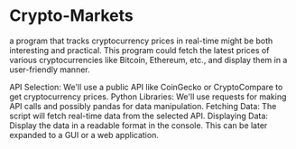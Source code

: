 # Crypto-Markets
a program that tracks cryptocurrency prices in real-time might be both interesting and practical. This program could fetch the latest prices of various cryptocurrencies like Bitcoin, Ethereum, etc., and display them in a user-friendly manner.


API Selection: We'll use a public API like CoinGecko or CryptoCompare to get cryptocurrency prices.
Python Libraries: We'll use requests for making API calls and possibly pandas for data manipulation.
Fetching Data: The script will fetch real-time data from the selected API.
Displaying Data: Display the data in a readable format in the console. This can be later expanded to a GUI or a web application.
